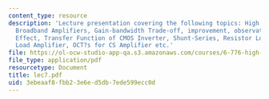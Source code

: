 ```yaml
---
content_type: resource
description: 'Lecture presentation covering the following topics: High Frequency,
  Broadband Amplifiers, Gain-bandwidth Trade-off, improvement, observations, The Miller
  Effect, Transfer Function of CMOS Inverter, Shunt-Series, Resistor Loaded and NMOS
  Load Amplifier, OCT?s for CS Amplifier etc.'
file: https://ol-ocw-studio-app-qa.s3.amazonaws.com/courses/6-776-high-speed-communication-circuits-spring-2005/3ebeaaf8fbb23e6ed5db7ede599ecc0d_lec7.pdf
file_type: application/pdf
resourcetype: Document
title: lec7.pdf
uid: 3ebeaaf8-fbb2-3e6e-d5db-7ede599ecc0d
---
```

